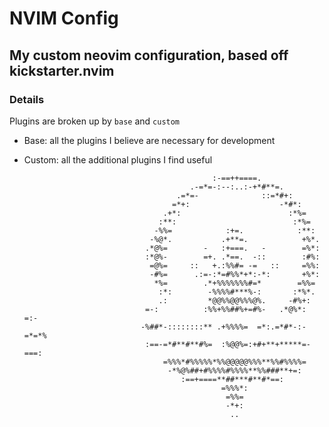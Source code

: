 # NVIM Config

## My custom neovim configuration, based off kickstarter.nvim

### Details

Plugins are broken up by `base` and `custom`
* Base: all the plugins I believe are necessary for development
* Custom: all the additional plugins I find useful





                                                                                                         
                                                                                                         
                                                                                                         
                                                                                                         
                                                                                                         
                                                :-==++====.                                              
                                           .-=*=-:--:..:-+*#**=.                                         
                                        .=*=-              ::=*#+:                                       
                                       =*+:                    -*#*:                                     
                                     .+*:                        :*%=                                    
                                    :**:                          :*%=                                   
                                   -%%=            :+=.            :**:                                  
                                  -%@*.           .+**=.            +%*.                                 
                                 .*@%=        -   :+===.   -        =%*:                                 
                                 :*@%-        =+. .*==.  -::        :#%:                                 
                                  =@%=     ::   +.:%%#= -=   ::     =%%:                                 
                                  -#%=      .:=-:*=#%%*+*:-*:       +%*:                                 
                                   *%=        .*+%%%%%%%#=*        =%%=                                  
                                    :*:        -%%%%#***%-:       :*%*.                                  
                                    .:         *@@%%@@%%%@%.     -#%+:                                   
                                 =-:          :%%+%%##%+=#%-   .*@%*:  =:-                               
                                -%##*-::::::::** .+%%%%=  =*:.=*#*-:-=*=*%                               
                                 :==-=*#**#**#%=  :%@@%=:+#+**+*****=-===:                               
                                     =%%%*#%%%%%*%%@@@@@%%%**%%#%%%%=                                    
                                      -*%@%##+#%%%%#%%%%**%%###**+=:                                     
                                         :==+====**##***#**#*==:                                         
                                                  =%%%*:                                                 
                                                   =%%=                                                  
                                                   -*+:                                                  
                                                    ..                                                   
                                                                                                         
                                                                                                         
                                                                                                         
                                                                                                         
                                                                                                         
